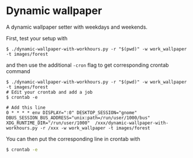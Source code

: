 # Dynamic wallpaper

A dynamic wallpaper setter with weekdays and weekends.

First, test your setup with
```
$ ./dynamic-wallpaper-with-workhours.py -r "$(pwd)" -w work_wallpaper -t images/forest
```
and then use the additional `-cron` flag to get corresponding crontab command
```fi
$ ./dynamic-wallpaper-with-workhours.py -r "$(pwd)" -w work_wallpaper -t images/forest
# Edit your crontab and add a job
$ crontab -e

# Add this line
0 * * * * env DISPLAY=":0" DESKTOP_SESSION="gnome" DBUS_SESSION_BUS_ADDRESS="unix:path=/run/user/1000/bus" XDG_RUNTIME_DIR="/run/user/1000"  /xxx/dynamic-wallpaper-with-workhours.py -r /xxx -w work_wallpaper -t images/forest
```

You can then put the corresponding line in crontab with
```sh
$ crontab -e
```
